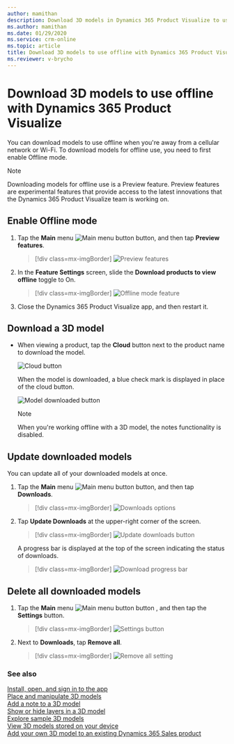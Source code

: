 ```yaml
---
author: mamithan
description: Download 3D models in Dynamics 365 Product Visualize to use when you don't have access to a network.
ms.author: mamithan
ms.date: 01/29/2020
ms.service: crm-online
ms.topic: article
title: Download 3D models to use offline with Dynamics 365 Product Visualize
ms.reviewer: v-brycho
---
```


# Download 3D models to use offline with Dynamics 365 Product Visualize

You can download models to use offline when you're away from a cellular network or Wi-Fi. To download models for offline use, you need to first enable Offline mode.

> [!NOTE]
> Downloading models for offline use is a Preview feature. Preview features are experimental features that provide access to the latest innovations that the Dynamics 365 Product Visualize team is working on.

## Enable Offline mode

1. Tap the **Main** menu ![Main menu button](media/hamburger-icon.png "Main menu button") button, and then tap **Preview features**.

   > [!div class=mx-imgBorder]
   > ![Preview features](media/preview-features.png "Preview features")

2. In the **Feature Settings** screen, slide the **Download products to view offline** toggle to On.

   > [!div class=mx-imgBorder]
   > ![Offline mode feature](media/offline-mode.png "Offline mode feature")
   
3. Close the Dynamics 365 Product Visualize app, and then restart it.

## Download a 3D model

- When viewing a product, tap the **Cloud** button next to the product name to download the model.

   ![Cloud button](media/cloud-button.PNG "Cloud button")
   
   When the model is downloaded, a blue check mark is displayed in place of the cloud button.
   
   ![Model downloaded button](media/model-downloaded.PNG "Model downloaded button")
   
   > [!NOTE]
   > When you're working offline with a 3D model, the notes functionality is disabled.

## Update downloaded models

You can update all of your downloaded models at once.

1.	Tap the **Main** menu ![Main menu button](media/hamburger-icon.png "Main menu button") button, and then tap **Downloads**.

      > [!div class=mx-imgBorder]
      > ![Downloads options](media/downloads-option.png "Downloads options")

2.	Tap **Update Downloads** at the upper-right corner of the screen.

      > [!div class=mx-imgBorder]
      > ![Update downloads button](media/update-downloads.png "Update downloads button")

      A progress bar is displayed at the top of the screen indicating the status of downloads.

      > [!div class=mx-imgBorder]
      > ![Download progress bar](media/download-progress-bar.png "Download progress bar")

## Delete all downloaded models

1. Tap the **Main** menu ![Main menu button](media/hamburger-icon.png "Main menu button") button , and then tap the **Settings** button.

      > [!div class=mx-imgBorder]
      > ![Settings button](media/edit-account-settings.png "Settings button")

2. Next to **Downloads**, tap **Remove all**.

      > [!div class=mx-imgBorder]
      > ![Remove all setting](media/remove-all-setting.png "Remove all setting")

### See also

[Install, open, and sign in to the app](sign-in.md)<br>
[Place and manipulate 3D models](manipulate-models.md)<br>
[Add a note to a 3D model](add-note.md)<br>
[Show or hide layers in a 3D model](layers.md)<br>
[Explore sample 3D models](explore-samples.md)<br>
[View 3D models stored on your device](browse-models.md)<br>
[Add your own 3D model to an existing Dynamics 365 Sales product](add-model.md)
